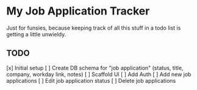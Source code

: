 # My Job Application Tracker

Just for funsies, because keeping track of all this stuff in a todo list is getting a little unwieldy.

## TODO

[x] Initial setup
[ ] Create DB schema for "job application" (status, title, company, workday link, notes)
[ ] Scaffold UI
[ ] Add Auth
[ ] Add new job applications
[ ] Edit job application status
[ ] Delete job applications

